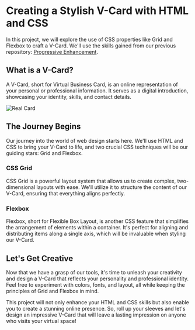 # Creating a Stylish V-Card with HTML and CSS

In this project, we will explore the use of CSS properties like Grid and Flexbox to craft a V-Card. We'll use the skills gained from our previous repository: [Progressive Enhancement](https://github.com/AbelF93/progressive-enhancement).

## What is a V-Card?

A V-Card, short for Virtual Business Card, is an online representation of your personal or professional information. It serves as a digital introduction, showcasing your identity, skills, and contact details.

![Real Card](https://images.unsplash.com/photo-1507183711269-1235bed98f14?ixlib=rb-4.0.3&ixid=M3wxMjA3fDB8MHxwaG90by1wYWdlfHx8fGVufDB8fHx8fA%3D%3D&auto=format&fit=crop&w=1974&q=80)
 

## The Journey Begins

Our journey into the world of web design starts here. We'll use HTML and CSS to bring your V-Card to life, and two crucial CSS techniques will be our guiding stars: Grid and Flexbox.

### CSS Grid

CSS Grid is a powerful layout system that allows us to create complex, two-dimensional layouts with ease. We'll utilize it to structure the content of our V-Card, ensuring that everything aligns perfectly.

### Flexbox

Flexbox, short for Flexible Box Layout, is another CSS feature that simplifies the arrangement of elements within a container. It's perfect for aligning and distributing items along a single axis, which will be invaluable when styling our V-Card.

## Let's Get Creative

Now that we have a grasp of our tools, it's time to unleash your creativity and design a V-Card that reflects your personality and professional identity. Feel free to experiment with colors, fonts, and layout, all while keeping the principles of Grid and Flexbox in mind.

This project will not only enhance your HTML and CSS skills but also enable you to create a stunning online presence. So, roll up your sleeves and let's design an impressive V-Card that will leave a lasting impression on anyone who visits your virtual space!
